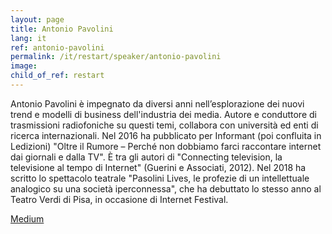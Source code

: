 ```yaml
---
layout: page
title: Antonio Pavolini
lang: it
ref: antonio-pavolini
permalink: /it/restart/speaker/antonio-pavolini
image:
child_of_ref: restart
---
```


Antonio Pavolini è impegnato da diversi anni nell’esplorazione dei nuovi trend e modelli di business dell'industria dei
media. Autore e conduttore di trasmissioni radiofoniche su questi temi, collabora con università ed enti di ricerca
internazionali. Nel 2016 ha pubblicato per Informant (poi confluita in Ledizioni) "Oltre il Rumore – Perché non
dobbiamo farci raccontare internet dai giornali e dalla TV". È tra gli autori di "Connecting television, la televisione al
tempo di Internet" (Guerini e Associati, 2012). Nel 2018 ha scritto lo spettacolo teatrale "Pasolini Lives, le profezie di
un intellettuale analogico su una società iperconnessa", che ha debuttato lo stesso anno al Teatro Verdi di Pisa, in
occasione di Internet Festival.

[Medium](https://medium.com/@antoniopavolini)

